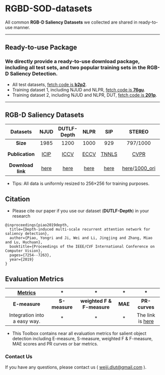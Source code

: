 # RGBD-SOD-datasets
All common **RGB-D Saliency Datasets** we collected are shared in ready-to-use manner.

---
## Ready-to-use Package
### We directly provide a ready-to-use download package, including all test sets, and two popular training sets in the RGB-D Saliency Detection.
+ All test datasets, [fetch code is **b2p2**](https://pan.baidu.com/s/1sx1En1ecNyDf12jNGFeYZQ).
+ Training dataset 1, including NJUD and NLPR, [fetch code is **76gu**](https://pan.baidu.com/s/1sNxe3Szu7O_Qci1OGmKIKQ).
+ Training dataset 2, including NJUD and NLPR, DUT, [fetch code is **201p**](https://pan.baidu.com/s/19aiosd_73VGMg7PB7HJzww).

---

## RGB-D Saliency Datasets
**Datasets** | NJUD | DUTLF-Depth | NLPR | SIP | STEREO | LFSD | RGBD135 | SSD | ReDWeb-S | COME15K
:-: | :-: | :-: | :-: | :-: | :-: | :-: | :-: | :-: | :-: | :-:
**Size** | 1985 | 1200 | 1000 | 929 | 797/1000 | 100 | 135 | 80|  3179|  15625|  
**Publication** | [ICIP](http://dpfan.net/wp-content/uploads/NJU2K_dataset_ICIP14.pdf) | [ICCV](http://openaccess.thecvf.com/content_ICCV_2019/papers/Piao_Depth-Induced_Multi-Scale_Recurrent_Attention_Network_for_Saliency_Detection_ICCV_2019_paper.pdf) | [ECCV](http://dpfan.net/wp-content/uploads/NLPR_dataset_ECCV14.pdf) | [TNNLS](https://arxiv.org/pdf/1907.06781.pdf) | [CVPR](http://dpfan.net/wp-content/uploads/STERE_dataset_CVPR12.pdf) | [CVPR](http://dpfan.net/wp-content/uploads/LFSD_dataset_CVPR14.pdf) | [ICIMCS](http://dpfan.net/wp-content/uploads/DES_dataset_ICIMCS14.pdf) | [ICCVW](http://dpfan.net/wp-content/uploads/SSD_dataset_ICCVW17.pdf)| [ReDWeb-S](https://github.com/nnizhang/SMAC) | [ICCV](https://github.com/JingZhang617/cascaded_rgbd_sod) | 
**Download link** | [here](https://pan.baidu.com/s/1o-kOaDVqjV_druBHjD3NAA) | [here](https://pan.baidu.com/s/1mhHAXLgoqqLQIb6r-k-hbA) | [here](https://pan.baidu.com/s/1pocKI_KEvqWgsB16pzO6Yw) | [here](https://pan.baidu.com/s/14VjtMBn0_bQDRB0gMPznoA) | [here](https://pan.baidu.com/s/1ISsDYT68LfQnhJPtgBFSyg)/[1000_ori](https://pan.baidu.com/s/1LQSxF7GsmRoSM_iz09Yl1A) | [here](https://pan.baidu.com/s/1EHCvEwAOBP9_wwAm29SctQ) | [here](https://pan.baidu.com/s/1qZTr3EgA7SJjJW1wA1doTQ) | [here](https://pan.baidu.com/s/1zNL9-KSQwGILdAAfStMXWQ)| [here](https://github.com/nnizhang/SMAC) | [here](https://github.com/JingZhang617/cascaded_rgbd_sod) |
+ Tips: All data is uniformly resized to 256×256 for training purposes.
  
## Citation
+ Please cite our paper if you use our dataset (**DUTLF-Depth**) in your research 
```
@inproceedings{piao2019depth,
  title={Depth-induced multi-scale recurrent attention network for saliency detection},
  author={Piao, Yongri and Ji, Wei and Li, Jingjing and Zhang, Miao and Lu, Huchuan},
  booktitle={Proceedings of the IEEE/CVF International Conference on Computer Vision},
  pages={7254--7263},
  year={2019}
} 
```
## Evaluation Metrics
**[Metrics](https://github.com/jiwei0921/Saliency-Evaluation-Toolbox)** | * | * | * | *
:-: | :-: | :-: | :-: | :-:
**E-measure** | **S-measure** | **weighted F & F-measure** | **MAE** | **PR-curves**| 
Integration into a easy way. | *| * | * | The link is [here](https://github.com/jiwei0921/Saliency-Evaluation-Toolbox)|
+ This Toolbox contains near all evaluation metrics for salient object detection including E-measure, S-measure, weighted F & F-measure, MAE scores and PR curves or bar metrics.

### Contact Us
If you have any questions, please contact us ( weiji.dlut@gmail.com ).
